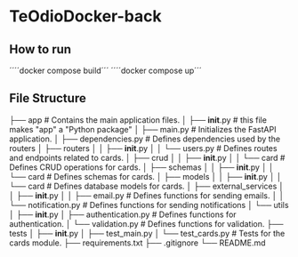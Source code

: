 # TeOdioDocker-back
## How to run
 ´´´´docker compose build´´´
 ´´´´docker compose up´´´

## File Structure
├── app  # Contains the main application files.
│   ├── __init__.py   # this file makes "app" a "Python package"
│   ├── main.py       # Initializes the FastAPI application.
│   ├── dependencies.py # Defines dependencies used by the routers
│   ├── routers
│   │   ├── __init__.py
│   │   └── users.py  # Defines routes and endpoints related to cards.
│   ├── crud
│   │   ├── __init__.py
│   │   └── card  # Defines CRUD operations for cards.
│   ├── schemas
│   │   ├── __init__.py
│   │   └── card  # Defines schemas for cards.
│   ├── models
│   │   ├── __init__.py
│   │   └── card  # Defines database models for cards.
│   ├── external_services
│   │   ├── __init__.py
│   │   ├── email.py          # Defines functions for sending emails.
│   │   └── notification.py   # Defines functions for sending notifications
│   └── utils
│       ├── __init__.py
│       ├── authentication.py  # Defines functions for authentication.
│       └── validation.py      # Defines functions for validation.
├── tests
│   ├── __init__.py
│   ├── test_main.py
│   └── test_cards.py  # Tests for the cards module.
├── requirements.txt
├── .gitignore
└── README.md